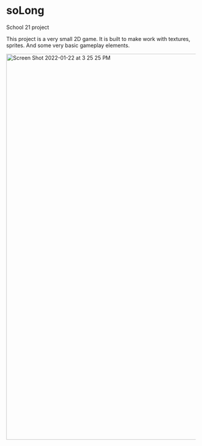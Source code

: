# soLong

School 21 project

This project is a very small 2D game. It is built to make work with textures, sprites. And some very basic gameplay elements.

<img width="1023" alt="Screen Shot 2022-01-22 at 3 25 25 PM" src="https://user-images.githubusercontent.com/92948235/150638484-2c1a28e2-15c7-46c4-a712-6feaa3632dd7.png">
